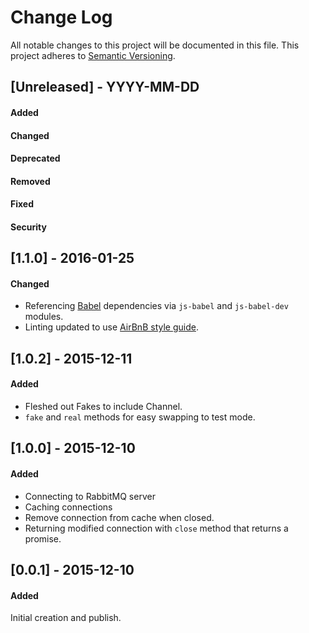 # Change Log
All notable changes to this project will be documented in this file.
This project adheres to [Semantic Versioning](http://semver.org/).


## [Unreleased] - YYYY-MM-DD
#### Added
#### Changed
#### Deprecated
#### Removed
#### Fixed
#### Security



## [1.1.0] - 2016-01-25
#### Changed
- Referencing [Babel](https://babeljs.io/) dependencies via `js-babel` and `js-babel-dev` modules.
- Linting updated to use [AirBnB style guide](https://github.com/airbnb/javascript).



## [1.0.2] - 2015-12-11
#### Added
- Fleshed out Fakes to include Channel.
- `fake` and `real` methods for easy swapping to test mode.



## [1.0.0] - 2015-12-10
#### Added
- Connecting to RabbitMQ server
- Caching connections
- Remove connection from cache when closed.
- Returning modified connection with `close` method that returns a promise.



## [0.0.1] - 2015-12-10
#### Added
Initial creation and publish.
